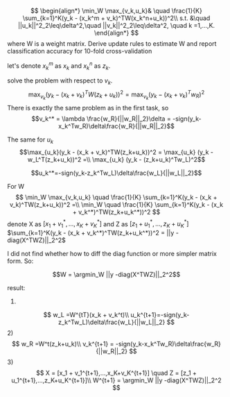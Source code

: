 $$
\begin{align*}
\min_W \max_{v_k,u_k}& \quad \frac{1}{K} \sum_{k=1}^K(y_k - (x_k^m + v_k)^TW(x_k^n+u_k))^2\\
s.t. &\quad ||u_k||^2_2\leq\delta^2,\quad ||v_k||^2_2\leq\delta^2, \quad k =1,...,K.
\end{align*}
$$
where W is a weight matrix.
Derive update rules to estimate W and report classification accuracy for 10-fold cross-validation

let's denote $x_k^m$ as $x_k$ and $x_k^n$ as $z_k$.

solve the problem with respect to $v_k$.
$$\max_{v_k}(y_k - (x_k + v_k)^TW(z_k+u_k))^2 = \max_{v_k}
(y_k - (x_k + v_k)^Tw_R)^2$$
There is exactly the same problem as in the first task, so
$$v_k^* = \lambda \frac{w_R}{||w_R||_2}\delta = -sign(y_k-x_k^Tw_R)\delta\frac{w_R}{||w_R||_2}$$

The same for $u_k$
$$\max_{u_k}(y_k - (x_k + v_k)^TW(z_k+u_k))^2 = \max_{u_k}
(y_k - w_L^T(z_k+u_k))^2 =\\ \max_{u_k}
(y_k - (z_k+u_k)^Tw_L)^2$$

$$u_k^*=-sign(y_k-z_k^Tw_L)\delta\frac{w_L}{||w_L||_2}$$

For W
$$
\min_W \max_{v_k,u_k} \quad \frac{1}{K} \sum_{k=1}^K(y_k - (x_k + v_k)^TW(z_k+u_k))^2 =\\ \min_W \quad \frac{1}{K} \sum_{k=1}^K(y_k - (x_k + v_k^*)^TW(z_k+u_k^*))^2
$$
denote X as $[x_1 + v_1^*,...,x_K+v_K^*]$ and Z as $[z_1 + u_1^*,...,z_K+u_K^*]$
$\sum_{k=1}^K(y_k - (x_k + v_k^*)^TW(z_k+u_k^*))^2 = ||y -diag(X^TWZ)||_2^2$

I did not find whether how to diff the diag function or more simpler matrix form. So:

$$W = \argmin_W ||y -diag(X^TWZ)||_2^2$$

result:

1) 
$$
    w_L =W^{tT}(x_k + v_k^t)\\
    u_k^{t+1}=-sign(y_k-z_k^Tw_L)\delta\frac{w_L}{||w_L||_2}
$$
2) 
$$
    w_R =W^t(z_k+u_k)\\
    v_k^{t+1} = -sign(y_k-x_k^Tw_R)\delta\frac{w_R}{||w_R||_2}
$$
3) 
$$
    X = [x_1 + v_1^{t+1},...,x_K+v_K^{t+1}] \quad Z = [z_1 + u_1^{t+1},...,z_K+u_K^{t+1}]\\
    W^{t+1} = \argmin_W ||y -diag(X^TWZ)||_2^2
$$
